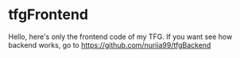 # tfgFrontend

Hello, here's only the frontend code of my TFG. If you want see how backend works, go to https://github.com/nuriia99/tfgBackend
